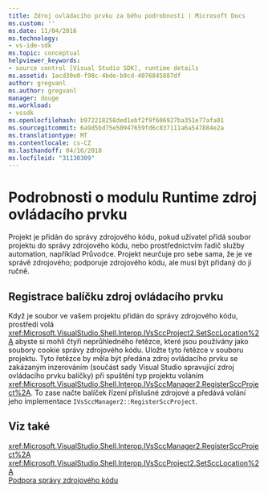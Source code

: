 ```yaml
---
title: Zdroj ovládacího prvku za běhu podrobnosti | Microsoft Docs
ms.custom: ''
ms.date: 11/04/2016
ms.technology:
- vs-ide-sdk
ms.topic: conceptual
helpviewer_keywords:
- source control [Visual Studio SDK], runtime details
ms.assetid: 1acd30e0-f98c-4bde-b9cd-4076845887df
author: gregvanl
ms.author: gregvanl
manager: douge
ms.workload:
- vssdk
ms.openlocfilehash: b972218258ded1ebf2f9f606927ba351e77afa01
ms.sourcegitcommit: 6a9d5bd75e50947659fd6c837111a6a547884e2a
ms.translationtype: MT
ms.contentlocale: cs-CZ
ms.lasthandoff: 04/16/2018
ms.locfileid: "31130309"
---
```

# <a name="source-control-runtime-details"></a>Podrobnosti o modulu Runtime zdroj ovládacího prvku
Projekt je přidán do správy zdrojového kódu, pokud uživatel přidá soubor projektu do správy zdrojového kódu, nebo prostřednictvím řadič služby automation, například Průvodce. Projekt neurčuje pro sebe sama, že je ve správě zdrojového; podporuje zdrojového kódu, ale musí být přidaný do ji ručně.  
  
## <a name="registering-with-a-source-control-package"></a>Registrace balíčku zdroj ovládacího prvku  
 Když je soubor ve vašem projektu přidán do správy zdrojového kódu, prostředí volá <xref:Microsoft.VisualStudio.Shell.Interop.IVsSccProject2.SetSccLocation%2A> abyste si mohli čtyři neprůhledného řetězce, které jsou používány jako soubory cookie správy zdrojového kódu. Uložte tyto řetězce v souboru projektu. Tyto řetězce by měla být předána zdroj ovládacího prvku se zakázaným inzerováním (součást sady Visual Studio spravující zdroj ovládacího prvku balíčky) při spuštění typ projektu voláním <xref:Microsoft.VisualStudio.Shell.Interop.IVsSccManager2.RegisterSccProject%2A>. To zase načte balíček řízení příslušné zdrojové a předává volání jeho implementace `IVsSccManager2::RegisterSccProject`.  
  
## <a name="see-also"></a>Viz také  
 <xref:Microsoft.VisualStudio.Shell.Interop.IVsSccManager2.RegisterSccProject%2A>   
 <xref:Microsoft.VisualStudio.Shell.Interop.IVsSccProject2.SetSccLocation%2A>   
 [Podpora správy zdrojového kódu](../../extensibility/internals/supporting-source-control.md)